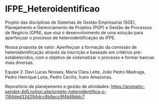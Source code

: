 # IFPE_Heteroidentificao

Projeto das disciplinas de Sistemas de Gestão Empresarial (SGE), Planejamento e Gerenciamento de Projetos (PGP) e Gestão de Processos de Negócio (GPN), que visa o desenvolvimento de uma solução para aperfeiçoar o processo de heteroidentificação do IFPE.

Nossa proposta de valor: Aperfeiçoar a formação da comissão de heteroidentificação através da inscrição e baseado em critérios pré-estabelecidos, com o objetivo de sistematizar o processo e formar bancas mais diversas.

Equipe 2:
Davi Lucas Novaes,
Maria Clara Leite,
João Pedro Madruga,
Pedro Henrique Luna, 
Pedro Cecilio,
Ícaro Amazonas. 

 Repositório de planejamento e gestão de atividades: https://aromatic-peridot-4d5.notion.site/projeto-heteroidentifica-o-1164ded334294dcc8b9acc9f4b68ddc7
